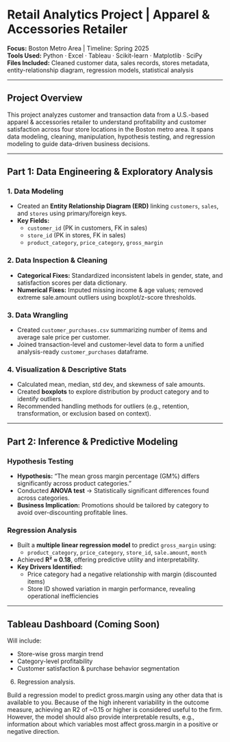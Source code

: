 # Retail Analytics Project | Apparel & Accessories Retailer

 **Focus:** Boston Metro Area | Timeline: Spring 2025  
 **Tools Used:** Python · Excel · Tableau · Scikit-learn · Matplotlib · SciPy  
 **Files Included:** Cleaned customer data, sales records, stores metadata, entity-relationship diagram, regression models, statistical analysis

---

## Project Overview

This project analyzes customer and transaction data from a U.S.-based apparel & accessories retailer to understand profitability and customer satisfaction across four store locations in the Boston metro area. It spans data modeling, cleaning, manipulation, hypothesis testing, and regression modeling to guide data-driven business decisions.

---

##  Part 1: Data Engineering & Exploratory Analysis

###  1. Data Modeling
- Created an **Entity Relationship Diagram (ERD)** linking `customers`, `sales`, and `stores` using primary/foreign keys.
- **Key Fields:**
  - `customer_id` (PK in customers, FK in sales)
  - `store_id` (PK in stores, FK in sales)
  - `product_category`, `price_category`, `gross_margin`

###  2. Data Inspection & Cleaning
- **Categorical Fixes:** Standardized inconsistent labels in gender, state, and satisfaction scores per data dictionary.
- **Numerical Fixes:** Imputed missing income & age values; removed extreme sale.amount outliers using boxplot/z-score thresholds.

###  3. Data Wrangling
- Created `customer_purchases.csv` summarizing number of items and average sale price per customer.
- Joined transaction-level and customer-level data to form a unified analysis-ready `customer_purchases` dataframe.

###  4. Visualization & Descriptive Stats
- Calculated mean, median, std dev, and skewness of sale amounts.
- Created **boxplots** to explore distribution by product category and to identify outliers.
- Recommended handling methods for outliers (e.g., retention, transformation, or exclusion based on context).

---

##  Part 2: Inference & Predictive Modeling

###  Hypothesis Testing
- **Hypothesis:** “The mean gross margin percentage (GM%) differs significantly across product categories.”
- Conducted **ANOVA test** → Statistically significant differences found across categories.
- **Business Implication:** Promotions should be tailored by category to avoid over-discounting profitable lines.

###  Regression Analysis
- Built a **multiple linear regression model** to predict `gross_margin` using:
  - `product_category`, `price_category`, `store_id`, `sale.amount`, `month`
- Achieved **R² ≈ 0.18**, offering predictive utility and interpretability.
- **Key Drivers Identified:**
  - Price category had a negative relationship with margin (discounted items)
  - Store ID showed variation in margin performance, revealing operational inefficiencies

---

## Tableau Dashboard (Coming Soon)
Will include:
- Store-wise gross margin trend
- Category-level profitability
- Customer satisfaction & purchase behavior segmentation

6. Regression analysis. 

Build a regression model to predict gross.margin using any other data that is available to you. Because of the high inherent variability in the outcome measure, achieving an R2 of ~0.15 or higher is considered useful to the firm. However, the model should also provide interpretable results, e.g., information about which variables most affect gross.margin in a positive or negative direction.
